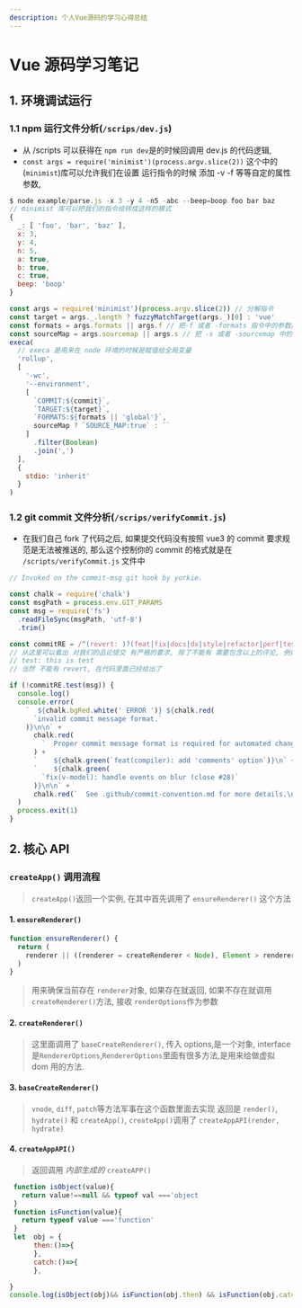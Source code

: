 ```yaml
---
description: 个人Vue源码的学习心得总结
---
```


# Vue 源码学习笔记

## 1. 环境调试运行

### 1.1 npm 运行文件分析\(`/scrips/dev.js`\)

* 从 /scripts 可以获得在 `npm run dev`是的时候回调用 dev.js 的代码逻辑,
* `const args = require('minimist')(process.argv.slice(2))` 这个中的\(`minimist`\)库可以允许我们在设置 运行指令的时候 添加 -v -f 等等自定的属性参数,

```javascript
$ node example/parse.js -x 3 -y 4 -n5 -abc --beep=boop foo bar baz
// minimist 库可以把我们的指令给转成这样的模式
{
  _: [ 'foo', 'bar', 'baz' ],
  x: 3,
  y: 4,
  n: 5,
  a: true,
  b: true,
  c: true,
  beep: 'boop' 
}
```

```javascript
const args = require('minimist')(process.argv.slice(2)) // 分解指令
const target = args._.length ? fuzzyMatchTarget(args._)[0] : 'vue'
const formats = args.formats || args.f // 把-f 或者 -formats 指令中的参数提取出来
const sourceMap = args.sourcemap || args.s // 把 -s 或者 -sourcemap 中的参数提取出了, 在 rollup 打包的时候, vue3 根据你这个参数决定是否生成 sourcemap
execa(
  // execa 是用来在 node 环境的时候是赋值给全局变量
  'rollup',
  [
    '-wc',
    '--environment',
    [
      `COMMIT:${commit}`,
      `TARGET:${target}`,
      `FORMATS:${formats || 'global'}`,
      sourceMap ? `SOURCE_MAP:true` : ``
    ]
      .filter(Boolean)
      .join(',')
  ],
  {
    stdio: 'inherit'
  }
)
```

### 1.2 git commit 文件分析\(`/scrips/verifyCommit.js`\)

* 在我们自己 fork 了代码之后, 如果提交代码没有按照 vue3 的 commit 要求规范是无法被推送的, 那么这个控制你的 commit 的格式就是在 `/scripts/verifyCommit.js` 文件中

```javascript
// Invoked on the commit-msg git hook by yorkie.

const chalk = require('chalk')
const msgPath = process.env.GIT_PARAMS
const msg = require('fs')
  .readFileSync(msgPath, 'utf-8')
  .trim()

const commitRE = /^(revert: )?(feat|fix|docs|dx|style|refactor|perf|test|workflow|build|ci|chore|types|wip|release)(\(.+\))?: .{1,50}/
// 从这里可以看出 对我们的品论提交 有严格的要求, 除了不能有 需要包含以上的评论, 例如:
// test: this is test
// 当然 不能有 revert, 在代码里面已经给出了

if (!commitRE.test(msg)) {
  console.log()
  console.error(
    `  ${chalk.bgRed.white(' ERROR ')} ${chalk.red(
      `invalid commit message format.`
    )}\n\n` +
      chalk.red(
        `  Proper commit message format is required for automated changelog generation. Examples:\n\n`
      ) +
      `    ${chalk.green(`feat(compiler): add 'comments' option`)}\n` +
      `    ${chalk.green(
        `fix(v-model): handle events on blur (close #28)`
      )}\n\n` +
      chalk.red(`  See .github/commit-convention.md for more details.\n`)
  )
  process.exit(1)
}
```

## 2. 核心 API

### `createApp()` 调用流程

> `createApp()`返回一个实例, 在其中首先调用了 `ensureRenderer()` 这个方法

#### 1. `ensureRenderer()`

```javascript
function ensureRenderer() {
  return (
    renderer || ((renderer = createRenderer < Node), Element > rendererOptions) // 此方式能够确保 生成唯一的 renderer 对象在全局里面
  )
}
```

> 用来确保当前存在 `renderer`对象, 如果存在就返回, 如果不存在就调用`createRenderer()`方法, 接收 `renderOptions`作为参数

#### 2. `createRenderer()`

> 这里面调用了 `baseCreateRenderer()`, 传入 options,是一个对象, interface 是`RendererOptions`,`RendererOptions`里面有很多方法,是用来给做虚拟 dom 用的方法.

#### 3. `baseCreateRenderer()`

> `vnode`, `diff`, `patch`等方法军事在这个函数里面去实现 返回是 `render()`, `hydrate()` 和 `createApp()`, `createApp()`调用了 `createAppAPI(render, hydrate)`

#### 4. `createAppAPI()`

> 返回调用 _内部生成的_ `createAPP()`

```javascript
 function isObject(value){
   return value!==null && typeof val ==='object
 }
 function isFunction(value){
   return typeof value ==='function'
 }
 let  obj = {
      then:()=>{
      },
      catch:()=>{
      },

}
console.log(isObject(obj)&& isFunction(obj.then) && isFunction(obj.catch))
```

